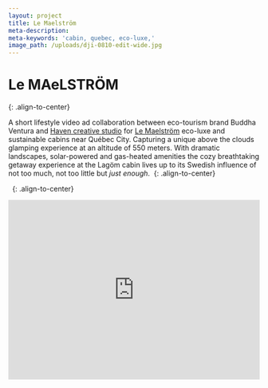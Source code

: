 ```yaml
---
layout: project
title: Le Maelström
meta-description:
meta-keywords: 'cabin, quebec, eco-luxe,'
image_path: /uploads/dji-0810-edit-wide.jpg
---
```


# Le MAeLSTRÖM&nbsp;
{: .align-to-center}

A short lifestyle video ad collaboration between eco-tourism brand Buddha Ventura and [Haven creative studio](http://havencreative.studio/) for [Le Maelström](https://lemaelstrom.ca/en/) eco-luxe and sustainable cabins near Qu&eacute;bec City. Capturing a unique above the clouds glamping experience at an altitude of 550 meters. With dramatic landscapes, solar-powered and gas-heated amenities the cozy breathtaking getaway experience at the Lagöm cabin lives up to its Swedish influence of not too much, not too little but *just enough*.&nbsp;
{: .align-to-center}

&nbsp;
{: .align-to-center}

<div class="cms-embed" data-cms-embed="PGlmcmFtZSBzcmM9Imh0dHBzOi8vcGxheWVyLnZpbWVvLmNvbS92aWRlby8zOTE4ODM3MjIiIHdpZHRoPSIxMDAlIiBoZWlnaHQ9IjM2MCIgZnJhbWVib3JkZXI9IjAiIGFsbG93PSJhdXRvcGxheTsgZnVsbHNjcmVlbiIgYWxsb3dmdWxsc2NyZWVuPjwvaWZyYW1lPgo="><iframe src="https://player.vimeo.com/video/391883722" width="100%" height="360" frameborder="0" allow="autoplay; fullscreen" allowfullscreen=""></iframe></div>